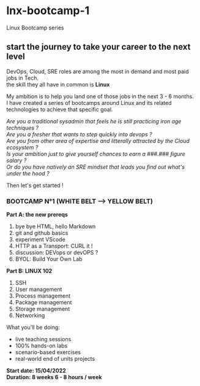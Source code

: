 # lnx-bootcamp-1
Linux Bootcamp series

## start the journey to take your career to the next level

DevOps, Cloud, SRE roles are among the most in demand and most paid jobs in Tech.  
the skill they all have in common is **Linux**  

My ambition is to help you land one of those jobs in the next 3 - 6 months.  
I have created a series of bootcamps around Linux and its related technologies to achieve that specific goal. 

*Are you a traditional sysadmin that feels he is still practicing iron age techniques ?*  
*Are you a fresher that wants to step quickly into devops ?*  
*Are you from other area of expertise and litterally attracted by the Cloud ecosystem ?*  
*Is your ambition just to give yourself chances to earn a ###.### figure salary ?*  
*Or do you have natively an SRE mindset that leads you find out what's under the hood ?*  

Then let's get started !

### BOOTCAMP N°1 (WHITE BELT --> YELLOW BELT)

**Part A: the new prereqs**  
1. bye bye HTML, hello Markdown
2. git and github basics
3. experiment VScode
4. HTTP as a Transport: CURL it !
5. discussion: DEVops or devOPS ?
6. BYOL: Build Your Own Lab

**Part B: LINUX 102**
1. SSH
2. User management
3. Process management
4. Package management
5. Storage management
6. Networking

What you'll be doing:  
* live teaching sessions
* 100% hands-on labs 
* scenario-based exercises
* real-world end of units projects

**Start date: 15/04/2022  
Duration: 8 weeks
6 - 8 hours / week**



